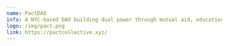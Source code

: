```yaml
---
name: PactDAO
info: A NYC-based DAO building dual power through mutual aid, education and organizing.
logo: /img/pact.png
link: https://pactcollective.xyz/
---
```

